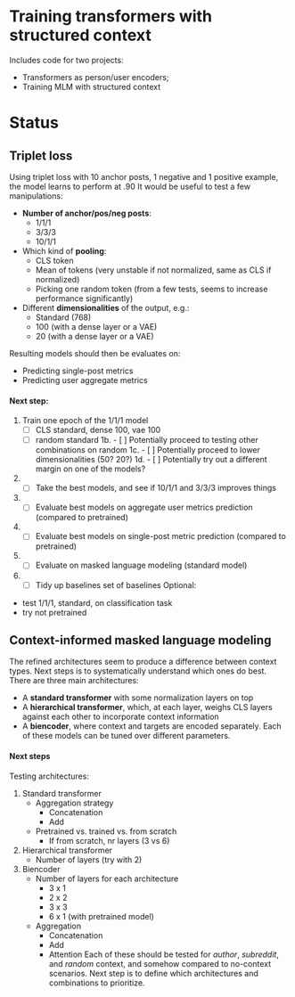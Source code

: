 # Training transformers with structured context
Includes code for two projects:
- Transformers as person/user encoders;
- Training MLM with structured context


# Status
## Triplet loss
Using triplet loss with 10 anchor posts, 1 negative and 1 positive example, the model learns to perform at .90
It would be useful to test a few manipulations:
- **Number of anchor/pos/neg posts**:
    - 1/1/1
    - 3/3/3
    - 10/1/1
- Which kind of **pooling**:
    - CLS token
    - Mean of tokens (very unstable if not normalized, same as CLS if normalized)
    - Picking one random token (from a few tests, seems to increase performance significantly)
- Different **dimensionalities** of the output, e.g.:
    - Standard (768)
    - 100 (with a dense layer or a VAE)
    - 20 (with a dense layer or a VAE)

Resulting models should then be evaluates on:
- Predicting single-post metrics
- Predicting user aggregate metrics

#### Next step:
1. Train one epoch of the 1/1/1 model
    - [ ] CLS standard, dense 100, vae 100
    - [ ] random standard
1b. - [ ] Potentially proceed to testing other combinations on random
1c. - [ ] Potentially proceed to lower dimensionalities (50? 20?)
1d. - [ ] Potentially try out a different margin on one of the models?
2. - [ ] Take the best models, and see if 10/1/1 and 3/3/3 improves things
3. - [ ] Evaluate best models on aggregate user metrics prediction (compared to pretrained)
4. - [ ] Evaluate best models on single-post metric prediction (compared to pretrained)
5. - [ ] Evaluate on masked language modeling (standard model)
6. - [ ] Tidy up baselines set of baselines
Optional: 
- test 1/1/1, standard, on classification task
- try not pretrained


## Context-informed masked language modeling
The refined architectures seem to produce a difference between context types.
Next steps is to systematically understand which ones do best.
There are three main architectures: 
- A **standard transformer** with some normalization layers on top
- A **hierarchical transformer**, which, at each layer, weighs CLS layers against each other to incorporate context information
- A **biencoder**, where context and targets are encoded separately.
Each of these models can be tuned over different parameters.

#### Next steps
Testing architectures:
1. Standard transformer
    - Aggregation strategy
        - Concatenation
        - Add
    - Pretrained vs. trained vs. from scratch
        - If from scratch, nr layers (3 vs 6)
2. Hierarchical transformer
    - Number of layers (try with 2)
3. Biencoder
    - Number of layers for each architecture
        - 3 x 1 
        - 2 x 2
        - 3 x 3
        - 6 x 1 (with pretrained model)
    - Aggregation
        - Concatenation
        - Add
        - Attention
Each of these should be tested for *author*, *subreddit*, and *random* context, and somehow compared to no-context scenarios.
Next step is to define which architectures and combinations to prioritize.
    

